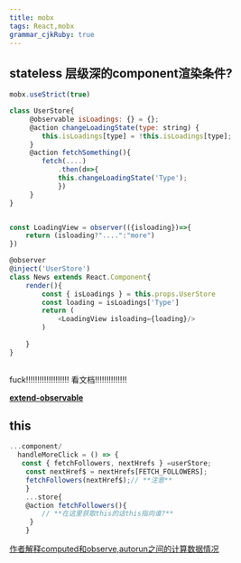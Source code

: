 ```yaml
---
title: mobx
tags: React,mobx
grammar_cjkRuby: true
---
```


## stateless 层级深的component渲染条件?

```javascript
mobx.useStrict(true)

class UserStore{
	 @observable isLoadings: {} = {};
 	 @action changeLoadingState(type: string) {
    	this.isLoadings[type] = !this.isLoadings[type];
  	 }
	 @action fetchSomething(){
	 	fetch(....)
			.then(d=>{
			this.changeLoadingState('Type');
			})
	 }
}


const LoadingView = observer(({isloading})=>{
	return (isloading?"....":"more")
})

@observer
@inject('UserStore')
class News extends React.Component{
	render(){
		const { isLoadings } = this.props.UserStore
		const loading = isLoadings['Type']
		return (
			<LoadingView isloading={loading}/>
		)
	
	}
}
	
```

fuck!!!!!!!!!!!!!!!!!!!
看文档!!!!!!!!!!!!!!



**[extend-observable][1]**

## this

``` javascript 
...component/
  handleMoreClick = () => {
   const { fetchFollowers, nextHrefs } =userStore;
    const nextHref$ = nextHrefs[FETCH_FOLLOWERS];
    fetchFollowers(nextHref$);// **注意**
	}
	...store{
	@action fetchFollowers(){
		// **在这里获取this的话this指向谁?**
	 }
	}
```


[作者解释computed和observe,autorun之间的计算数据情况][2]


  [1]: https://mobx.js.org/refguide/extend-observable.html
  [2]: https://github.com/mobxjs/mobx/issues/101#issuecomment-220891704
